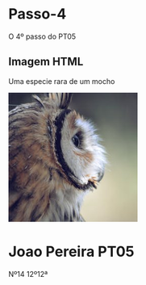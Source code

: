 # Passo-4
O 4º passo do PT05
<!DOCTYPE html>
<html>
<body>

<h2>Imagem HTML</h2>
<p>Uma especie rara de um mocho</p>

<img src="animal.jpg" width="256" height="256"> <!-- a minha primeira imagem -->

</body>
</html>

<!DOCTYPE html>
<html>
<body>

<h1>Joao Pereira PT05</h1> <!-- aqui esta o meu primeiro cabeçalho -->

<p>Nº14 12º12ª</p>

</body>
</html>
